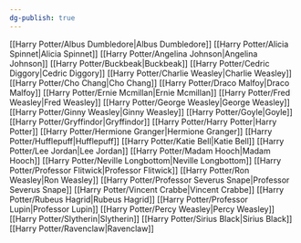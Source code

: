 ```yaml
---
dg-publish: true
---
```

[[Harry Potter/Albus Dumbledore\|Albus Dumbledore]]
[[Harry Potter/Alicia Spinnet\|Alicia Spinnet]]
[[Harry Potter/Angelina Johnson\|Angelina Johnson]]
[[Harry Potter/Buckbeak\|Buckbeak]]
[[Harry Potter/Cedric Diggory\|Cedric Diggory]]
[[Harry Potter/Charlie Weasley\|Charlie Weasley]]
[[Harry Potter/Cho Chang\|Cho Chang]]
[[Harry Potter/Draco Malfoy\|Draco Malfoy]]
[[Harry Potter/Ernie Mcmillan\|Ernie Mcmillan]]
[[Harry Potter/Fred Weasley\|Fred Weasley]]
[[Harry Potter/George Weasley\|George Weasley]]
[[Harry Potter/Ginny Weasley\|Ginny Weasley]]
[[Harry Potter/Goyle\|Goyle]]
[[Harry Potter/Gryffindor\|Gryffindor]]
[[Harry Potter/Harry Potter\|Harry Potter]]
[[Harry Potter/Hermione Granger\|Hermione Granger]]
[[Harry Potter/Hufflepuff\|Hufflepuff]]
[[Harry Potter/Katie Bell\|Katie Bell]]
[[Harry Potter/Lee Jordan\|Lee Jordan]]
[[Harry Potter/Madam Hooch\|Madam Hooch]]
[[Harry Potter/Neville Longbottom\|Neville Longbottom]]
[[Harry Potter/Professor Flitwick\|Professor Flitwick]]
[[Harry Potter/Ron Weasley\|Ron Weasley]]
[[Harry Potter/Professor Severus Snape\|Professor Severus Snape]]
[[Harry Potter/Vincent Crabbe\|Vincent Crabbe]]
[[Harry Potter/Rubeus Hagrid\|Rubeus Hagrid]]
[[Harry Potter/Professor Lupin\|Professor Lupin]]
[[Harry Potter/Percy Weasley\|Percy Weasley]]
[[Harry Potter/Slytherin\|Slytherin]]
[[Harry Potter/Sirius Black\|Sirius Black]]
[[Harry Potter/Ravenclaw\|Ravenclaw]]
